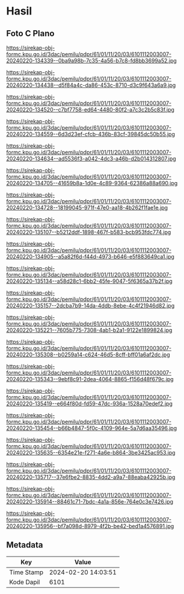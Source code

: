 # Hasil

## Foto C Plano

https://sirekap-obj-formc.kpu.go.id/3dac/pemilu/pdpr/61/01/11/20/03/6101112003007-20240220-134339--0ba9a98b-7c35-4a56-b7c8-fd8bb3699a52.jpg

https://sirekap-obj-formc.kpu.go.id/3dac/pemilu/pdpr/61/01/11/20/03/6101112003007-20240220-134438--d5f84a4c-da86-453c-8710-d3c9f643a6a9.jpg

https://sirekap-obj-formc.kpu.go.id/3dac/pemilu/pdpr/61/01/11/20/03/6101112003007-20240220-134520--c7bf7758-ed64-4480-80f2-a7c3c2b5c83f.jpg

https://sirekap-obj-formc.kpu.go.id/3dac/pemilu/pdpr/61/01/11/20/03/6101112003007-20240220-134559--6d3d23ef-cfcb-436b-83cf-39845dc50b55.jpg

https://sirekap-obj-formc.kpu.go.id/3dac/pemilu/pdpr/61/01/11/20/03/6101112003007-20240220-134634--ad5536f3-a042-4dc3-a46b-d2b014312807.jpg

https://sirekap-obj-formc.kpu.go.id/3dac/pemilu/pdpr/61/01/11/20/03/6101112003007-20240220-134705--41659b8a-1d0e-4c89-9364-62386a88a690.jpg

https://sirekap-obj-formc.kpu.go.id/3dac/pemilu/pdpr/61/01/11/20/03/6101112003007-20240220-134728--18199045-971f-47e0-aa18-4b262f1fae1e.jpg

https://sirekap-obj-formc.kpu.go.id/3dac/pemilu/pdpr/61/01/11/20/03/6101112003007-20240220-135107--b5212ddf-1898-467f-b583-bcb953fdc774.jpg

https://sirekap-obj-formc.kpu.go.id/3dac/pemilu/pdpr/61/01/11/20/03/6101112003007-20240220-134905--a5a82f6d-f44d-4973-b646-e5f883649ca1.jpg

https://sirekap-obj-formc.kpu.go.id/3dac/pemilu/pdpr/61/01/11/20/03/6101112003007-20240220-135134--a58d28c1-6bb2-45fe-9047-5f6365a37b2f.jpg

https://sirekap-obj-formc.kpu.go.id/3dac/pemilu/pdpr/61/01/11/20/03/6101112003007-20240220-135157--2dcba7b9-14da-4ddb-8ebe-4c4f21946d82.jpg

https://sirekap-obj-formc.kpu.go.id/3dac/pemilu/pdpr/61/01/11/20/03/6101112003007-20240220-135221--7605b775-7308-4ab1-b2a1-9122e1899824.jpg

https://sirekap-obj-formc.kpu.go.id/3dac/pemilu/pdpr/61/01/11/20/03/6101112003007-20240220-135308--b0259a14-c624-46d5-8cff-bff01a6af2dc.jpg

https://sirekap-obj-formc.kpu.go.id/3dac/pemilu/pdpr/61/01/11/20/03/6101112003007-20240220-135343--9ebf8c91-2dea-4064-8865-f156d48f679c.jpg

https://sirekap-obj-formc.kpu.go.id/3dac/pemilu/pdpr/61/01/11/20/03/6101112003007-20240220-135419--e664f80d-fd59-47dc-936a-1528a70edef2.jpg

https://sirekap-obj-formc.kpu.go.id/3dac/pemilu/pdpr/61/01/11/20/03/6101112003007-20240220-135454--b66b4847-5f0c-4109-964e-5a7d6aa35496.jpg

https://sirekap-obj-formc.kpu.go.id/3dac/pemilu/pdpr/61/01/11/20/03/6101112003007-20240220-135635--6354e21e-f271-4a6e-b864-3be3425ac953.jpg

https://sirekap-obj-formc.kpu.go.id/3dac/pemilu/pdpr/61/01/11/20/03/6101112003007-20240220-135717--37e6fbe2-8835-4dd2-a9a7-88eaba42925b.jpg

https://sirekap-obj-formc.kpu.go.id/3dac/pemilu/pdpr/61/01/11/20/03/6101112003007-20240220-135914--88461c71-7bdc-4a1a-856e-764e0c3e7426.jpg

https://sirekap-obj-formc.kpu.go.id/3dac/pemilu/pdpr/61/01/11/20/03/6101112003007-20240220-135956--bf7a098d-8979-4f2b-be42-bed1a4576891.jpg


## Metadata

| Key        | Value               |
| ---------- | ------------------- |
| Time Stamp | 2024-02-20 14:03:51 |
| Kode Dapil | 6101                |



